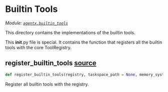 # Builtin Tools

*Module: [`agentx.builtin_tools`](https://github.com/dustland/agentx/blob/main/src/agentx/builtin_tools.py)*

This directory contains the implementations of the builtin tools.

This __init__.py file is special. It contains the function that
registers all the builtin tools with the core ToolRegistry.

## register_builtin_tools <a href="https://github.com/dustland/agentx/blob/main/src/agentx/builtin_tools.py#L16" class="source-link" title="View source code">source</a>

```python
def register_builtin_tools(registry, taskspace_path = None, memory_system = None)
```

Register all builtin tools with the registry.
